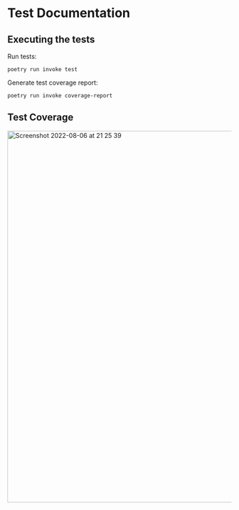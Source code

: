 # Test Documentation

## Executing the tests

Run tests:

`poetry run invoke test`

Generate test coverage report:

`poetry run invoke coverage-report`


## Test Coverage

<img width="836" alt="Screenshot 2022-08-06 at 21 25 39" src="https://user-images.githubusercontent.com/32310572/183262110-566656f4-e50d-4c5f-bc83-7cc192092e20.png">


